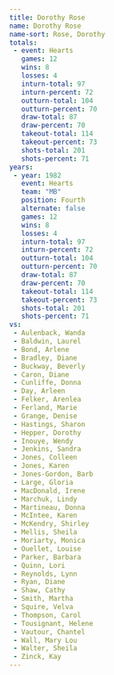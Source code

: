 ```yaml
---
title: Dorothy Rose
name: Dorothy Rose
name-sort: Rose, Dorothy
totals:
 - event: Hearts
   games: 12
   wins: 8
   losses: 4
   inturn-total: 97
   inturn-percent: 72
   outturn-total: 104
   outturn-percent: 70
   draw-total: 87
   draw-percent: 70
   takeout-total: 114
   takeout-percent: 73
   shots-total: 201
   shots-percent: 71
years:
 - year: 1982
   event: Hearts
   team: "MB"
   position: Fourth
   alternate: false
   games: 12
   wins: 8
   losses: 4
   inturn-total: 97
   inturn-percent: 72
   outturn-total: 104
   outturn-percent: 70
   draw-total: 87
   draw-percent: 70
   takeout-total: 114
   takeout-percent: 73
   shots-total: 201
   shots-percent: 71
vs:
 - Aulenback, Wanda
 - Baldwin, Laurel
 - Bond, Arlene
 - Bradley, Diane
 - Buckway, Beverly
 - Caron, Diane
 - Cunliffe, Donna
 - Day, Arleen
 - Felker, Arenlea
 - Ferland, Marie
 - Grange, Denise
 - Hastings, Sharon
 - Hepper, Dorothy
 - Inouye, Wendy
 - Jenkins, Sandra
 - Jones, Colleen
 - Jones, Karen
 - Jones-Gordon, Barb
 - Large, Gloria
 - MacDonald, Irene
 - Marchuk, Lindy
 - Martineau, Donna
 - McIntee, Karen
 - McKendry, Shirley
 - Mellis, Sheila
 - Moriarty, Monica
 - Ouellet, Louise
 - Parker, Barbara
 - Quinn, Lori
 - Reynolds, Lynn
 - Ryan, Diane
 - Shaw, Cathy
 - Smith, Martha
 - Squire, Velva
 - Thompson, Carol
 - Tousignant, Helene
 - Vautour, Chantel
 - Wall, Mary Lou
 - Walter, Sheila
 - Zinck, Kay
---
```

